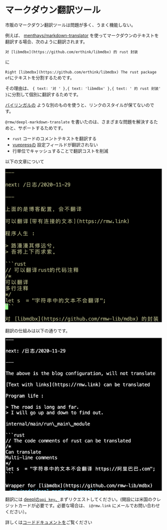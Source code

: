 # マークダウン翻訳ツール

市販のマークダウン翻訳ツールは問題が多く、うまく機能しない。

例えば、 [menthays/markdown-translator](https://github.com/menthays/markdown-translator) を使ってマークダウンのテキストを翻訳する場合、次のように翻訳されます。

`对 [libmdbx](https://github.com/erthink/libmdbx) 的 rust 封装`

に

`Right [libmdbx](https://github.com/erthink/libmdbx) The rust package of`にテキストを分割するためです。

その理由は、 `{ text: '对 ' },{ text: 'libmdbx' },{ text: ' 的 rust 封装' }`に分割して個別に翻訳するためです。

[バイリンガルの](https://github.com/zjp-CN/bilingual/issues/22) ような別のものを使うと、リンクのスタイルが保てないのです。

`@rmw/deepl-markdown-translate` を書いたのは、さまざまな問題を解決するためと、サポートするためです。

* `rust` コードのコメントテキストを翻訳する
* [vuepressの](https://v2.vuepress.vuejs.org/zh/reference/default-theme/frontmatter.html#prev) 設定フィールドが翻訳されない
* 行単位でキャッシュすることで翻訳コストを削減

以下の文章について

![](https://raw.githubusercontent.com/gcxfd/img/gh-pages/nc10t5.png)

翻訳の仕組みは以下の通りです。

![](https://raw.githubusercontent.com/gcxfd/img/gh-pages/CytFEw.png)

翻訳には [deeplの`api key`、](https://www.deepl.com/pro-api)まずリクエストしてください。(開設には米国のクレジットカードが必要です。必要な場合は、 `i@rmw.link` にメールでお問い合わせください）。

詳しくは[コードドキュメントを](https://www.npmjs.com/package/@rmw/deepl-markdown-translate)ご覧ください